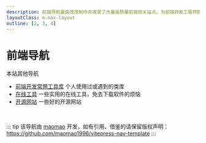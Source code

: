 ```yaml
---
description: 前端导航是由茂茂制作并收录了大量高质量前端相关站点，为前端开发工程师提供最简单便捷的网址导航服务
layoutClass: m-nav-layout
outline: [2, 3, 4]
---
```


<BackTop />

<script setup>
import { NAV_DATA } from './data'
</script>
<style src="./index.scss"></style>

# 前端导航

<div class="info custom-block"><p class="custom-block-title">本站其他导航</p><ul><li><a href="/workflow/utils/library">前端开发常用工具库</a> 个人使用过或遇到的类库</li><li><a href="/efficiency/online-tools">在线工具</a> 一些实用的在线工具，免去下载软件的烦恼</li><li><a href="/workflow/openSource/V3Admin">开源网站</a> 一些好的开源网站</li></ul></div>

<MNavLinks v-for="{title, items} in NAV_DATA" :title="title" :items="items"/>

<br />

::: tip
该导航由 [maomao](https://github.com/maomao1996) 开发，如有引用、借鉴的请保留版权声明：<https://github.com/maomao1996/vitepress-nav-template>
:::

